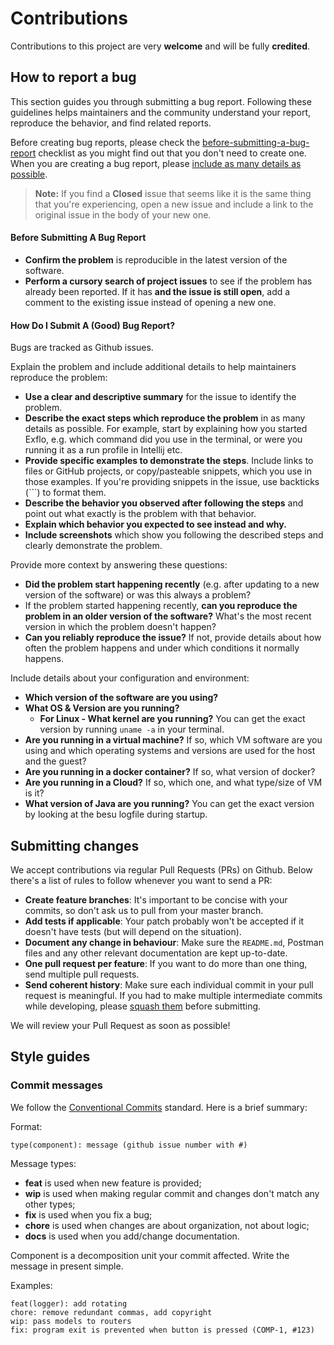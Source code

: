 # Contributions

Contributions to this project are very **welcome** and will be fully **credited**.

## How to report a bug

This section guides you through submitting a bug report. Following these guidelines helps maintainers and the community understand your report, reproduce the behavior, and find related reports.

Before creating bug reports, please check the [before-submitting-a-bug-report](#before-submitting-a-bug-report) checklist as you might find out that you don't need to create one. When you are creating a bug report, please [include as many details as possible](#how-do-i-submit-a-good-bug-report).

> **Note:** If you find a **Closed** issue that seems like it is the same thing that you're experiencing, open a new issue and include a link to the original issue in the body of your new one.

#### Before Submitting A Bug Report

- **Confirm the problem** is reproducible in the latest version of the software.
- **Perform a cursory search of project issues** to see if the problem has already been reported. If it has **and the issue is still open**, add a comment to the existing issue instead of opening a new one.

#### How Do I Submit A (Good) Bug Report?

Bugs are tracked as Github issues.

Explain the problem and include additional details to help maintainers reproduce the problem:

- **Use a clear and descriptive summary** for the issue to identify the problem.
- **Describe the exact steps which reproduce the problem** in as many details as possible. For example, start by explaining how you started Exflo, e.g. which command did you use in the terminal, or were you running it as a run profile in Intellij etc.
- **Provide specific examples to demonstrate the steps**. Include links to files or GitHub projects, or copy/pasteable snippets, which you use in those examples. If you're providing snippets in the issue, use backticks (```) to format them.
- **Describe the behavior you observed after following the steps** and point out what exactly is the problem with that behavior.
- **Explain which behavior you expected to see instead and why.**
- **Include screenshots** which show you following the described steps and clearly demonstrate the problem.

Provide more context by answering these questions:

- **Did the problem start happening recently** (e.g. after updating to a new version of the software) or was this always a problem?
- If the problem started happening recently, **can you reproduce the problem in an older version of the software?** What's the most recent version in which the problem doesn't happen?
- **Can you reliably reproduce the issue?** If not, provide details about how often the problem happens and under which conditions it normally happens.

Include details about your configuration and environment:

- **Which version of the software are you using?**
- **What OS & Version are you running?**
  - **For Linux - What kernel are you running?** You can get the exact version by running `uname -a` in your terminal.
- **Are you running in a virtual machine?** If so, which VM software are you using and which operating systems and versions are used for the host and the guest?
- **Are you running in a docker container?** If so, what version of docker?
- **Are you running in a Cloud?** If so, which one, and what type/size of VM is it?
- **What version of Java are you running?** You can get the exact version by looking at the besu logfile during startup.

## Submitting changes

We accept contributions via regular Pull Requests (PRs) on Github. Below there's a list of rules to follow whenever you want to send a PR:

- **Create feature branches**: It's important to be concise with your commits, so don't ask us to pull from your master branch.
- **Add tests if applicable**: Your patch probably won't be accepted if it doesn't have tests (but will depend on the situation).
- **Document any change in behaviour**: Make sure the `README.md`, Postman files and any other relevant documentation are kept up-to-date.
- **One pull request per feature**: If you want to do more than one thing, send multiple pull requests.
- **Send coherent history**: Make sure each individual commit in your pull request is meaningful. If you had to make multiple intermediate commits while developing, please [squash them](http://www.git-scm.com/book/en/v2/Git-Tools-Rewriting-History#Changing-Multiple-Commit-Messages) before submitting.

We will review your Pull Request as soon as possible!

## Style guides

### Commit messages

We follow the [Conventional Commits](https://www.conventionalcommits.org/en/v1.0.0/) standard. Here is a brief summary:

Format:

`type(component): message (github issue number with #)`

Message types:

- **feat** is used when new feature is provided;
- **wip** is used when making regular commit and changes don't match any other types;
- **fix** is used when you fix a bug;
- **chore** is used when changes are about organization, not about logic;
- **docs** is used when you add/change documentation.

Component is a decomposition unit your commit affected. Write the message in present simple.

Examples:

```
feat(logger): add rotating
chore: remove redundant commas, add copyright
wip: pass models to routers
fix: program exit is prevented when button is pressed (COMP-1, #123)
```
